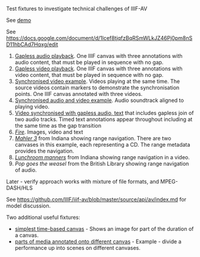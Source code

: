 Test fixtures to investigate technical challenges of IIIF-AV

See [demo](https://digirati-co-uk.github.io/iiif-av-bl/)

See https://docs.google.com/document/d/1lcef8tjqfzBqRSmWLkJZ46Pj0pm8nSD11hbCAd7Hqxg/edit

1.	[Gapless audio playback](https://digirati-co-uk.github.io/iiif-av-bl/data/bl/01_gapless_audio.json). One IIIF canvas with three annotations with audio content, that must be played in sequence with no gap.
2.	[Gapless video playback](https://digirati-co-uk.github.io/iiif-av-bl/data/bl/02_gapless_video.json). One IIIF canvas with three annotations with video content, that must be played in sequence with no gap.
3.	[Synchronised video example](https://digirati-co-uk.github.io/iiif-av-bl/data/bl/03_synchronised_video.json). Videos playing at the same time. The source videos contain markers to demonstrate the synchronisation points. One IIIF canvas annotated with three videos.
4.	[Synchronised audio and video example](https://digirati-co-uk.github.io/iiif-av-bl/data/bl/04_synchronised_av.json). Audio soundtrack aligned to playing video.
5.	[Video synchronised with gapless audio, text](https://digirati-co-uk.github.io/iiif-av-bl/data/bl/05_synchronised_av_text.json) that includes gapless join of two audio tracks. Timed text annotations appear throughout including at the same time as the gap transition
6.	[_Fire_](https://tomcrane.github.io/fire/manifest3.json). Images, video and text
7.	[_Mahler 3_](http://dlib.indiana.edu/iiif_av/mahler-symphony-3/mahler-symphony-3.json) from Indiana showing range navigation. There are two canvases in this example, each representing a CD. The range metadata provides the navigation.
8.	[_Lunchroom manners_](http://dlib.indiana.edu/iiif_av/lunchroom_manners/lunchroom_manners.json) from Indiana showing range navigation in a video.
9.	_Pop goes the weasel_ from the British Library showing range navigation of audio.

Later - verify approach works with mixture of file formats, and MPEG-DASH/HLS

See https://github.com/IIIF/iiif-av/blob/master/source/api/av/index.md for model discussion.

Two additional useful fixtures:

* [simplest time-based canvas](https://digirati-co-uk.github.io/iiif-av-bl/data/iiif/02.json) - Shows an image for part of the duration of a canvas.
* [parts of media annotated onto different canvas](https://digirati-co-uk.github.io/data/iiif-av-bl/iiif/16.json) - Example - divide a performance up into scenes on different canvases.

